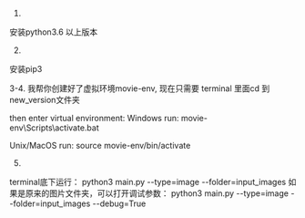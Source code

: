 1.
安装python3.6 以上版本

2. 
安装pip3 

<!-- 3.
可选（创建python3虚拟目录，隔绝不同版本库之间相互影响）
https://docs.python.org/zh-cn/3/tutorial/venv.html

4.
terminal底下进入工程目录下，在requirements.txt同级目录下运行：
pip3 install --upgrade -r requirements.txt
 -->

3-4.
我帮你创建好了虚拟环境movie-env, 现在只需要
terminal 里面cd 到 new_version文件夹

then enter virtual environment:
Windows run:
movie-env\Scripts\activate.bat

Unix/MacOS run:
source movie-env/bin/activate

5.
terminal底下运行：
python3 main.py --type=image --folder=input_images
如果是原来的图片文件夹，可以打开调试参数：
python3 main.py --type=image --folder=input_images --debug=True